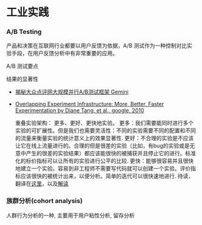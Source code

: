 # 工业实践

### A/B Testing

产品和决策在互联网行业都要以用户反馈为依据，A/B 测试作为一种控制对比实验手段，在用户反馈分析中有非常重要的应用。

A/B 测试要点

结果的显著性
   　

- [揭秘大众点评网大规模并行A/B测试框架 Gemini](http://www.csdn.net/article/2015-03-24/2824303)


- [Overlapping Experiment Infrastructure: More, Better, Faster Experimentation by Diane Tang, et al., google, 2010](http://static.googleusercontent.com/media/research.google.com/en//pubs/archive/36500.pdf)

    重叠实验架构： 更多、更好、更快地实验。
    更多：我们需要能同时进行多个实验的可扩展性。但是我们也需要灵活性：不同的实验需要不同的配置和不同的流量来衡量实验的统计意义上的效果显著性.
    更好：不合理的实验是不应该让它在线上流量进行的。合理的但是很差的实验（比如，有bug的实验或是无意中产生的很差的实验结果）都应该能很快的被捕获并且停止它的进行。标准化的标价指标可以让所有的实验进行公平的比较.
    更快：能够很容易并且很快地建立一个实验。容易到非工程师不需要写代码就可以创建一个实验。评价指标应该很快的被统计出来，以便分析。简单的迭代可以很快速地进行.
    待读，翻译在[这里](http://ju.outofmemory.cn/entry/112729)，以及[解读](http://blog.sina.com.cn/s/blog_6e654d2b0101hpkr.html)

### 族群分析(cohort analysis)

人群行为分析的一种, 主要用于用户粘性分析, 留存分析




